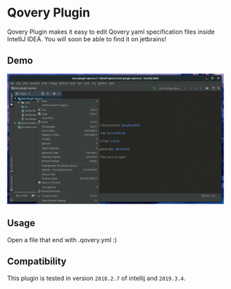 # Qovery Plugin
Qovery Plugin makes it easy to edit Qovery yaml specification files inside IntelliJ IDEA. You will soon be able to find it on jetbrains!

## Demo 
![Demo of the plugin](.github/plugin-demo.gif)

## Usage
Open a file that end with .qovery.yml :)

## Compatibility
This plugin is tested in version `2018.2.7` of intellij and `2019.3.4`.

